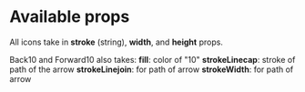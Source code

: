 # Available props
All icons take in **stroke** (string), **width**, and **height** props.

Back10 and Forward10 also takes:
**fill**: color of "10"
**strokeLinecap**: stroke of path of the arrow
**strokeLinejoin**: for path of arrow
**strokeWidth**: for path of arrow

